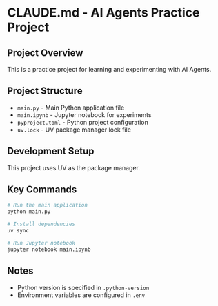 # CLAUDE.md - AI Agents Practice Project

## Project Overview
This is a practice project for learning and experimenting with AI Agents.

## Project Structure
- `main.py` - Main Python application file
- `main.ipynb` - Jupyter notebook for experiments
- `pyproject.toml` - Python project configuration
- `uv.lock` - UV package manager lock file

## Development Setup
This project uses UV as the package manager.

## Key Commands
```bash
# Run the main application
python main.py

# Install dependencies
uv sync

# Run Jupyter notebook
jupyter notebook main.ipynb
```

## Notes
- Python version is specified in `.python-version`
- Environment variables are configured in `.env`